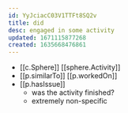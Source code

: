 ```yaml
---
id: YyJciacC03V1TTFt8SQ2v
title: did
desc: engaged in some activity
updated: 1671115877268
created: 1635668476861
---
```




- [[c.Sphere]] [[sphere.Activity]]
- [[p.similarTo]] [[p.workedOn]]
- [[p.hasIssue]]
  - was the activity finished?
  - extremely non-specific
